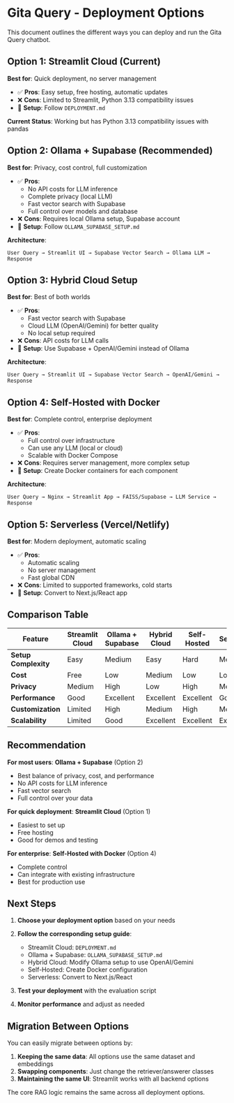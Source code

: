 # Gita Query - Deployment Options

This document outlines the different ways you can deploy and run the Gita Query chatbot.

## Option 1: Streamlit Cloud (Current)

**Best for**: Quick deployment, no server management

- ✅ **Pros**: Easy setup, free hosting, automatic updates
- ❌ **Cons**: Limited to Streamlit, Python 3.13 compatibility issues
- 🔧 **Setup**: Follow `DEPLOYMENT.md`

**Current Status**: Working but has Python 3.13 compatibility issues with pandas

## Option 2: Ollama + Supabase (Recommended)

**Best for**: Privacy, cost control, full customization

- ✅ **Pros**: 
  - No API costs for LLM inference
  - Complete privacy (local LLM)
  - Fast vector search with Supabase
  - Full control over models and database
- ❌ **Cons**: Requires local Ollama setup, Supabase account
- 🔧 **Setup**: Follow `OLLAMA_SUPABASE_SETUP.md`

**Architecture**:
```
User Query → Streamlit UI → Supabase Vector Search → Ollama LLM → Response
```

## Option 3: Hybrid Cloud Setup

**Best for**: Best of both worlds

- ✅ **Pros**: 
  - Fast vector search with Supabase
  - Cloud LLM (OpenAI/Gemini) for better quality
  - No local setup required
- ❌ **Cons**: API costs for LLM calls
- 🔧 **Setup**: Use Supabase + OpenAI/Gemini instead of Ollama

**Architecture**:
```
User Query → Streamlit UI → Supabase Vector Search → OpenAI/Gemini → Response
```

## Option 4: Self-Hosted with Docker

**Best for**: Complete control, enterprise deployment

- ✅ **Pros**: 
  - Full control over infrastructure
  - Can use any LLM (local or cloud)
  - Scalable with Docker Compose
- ❌ **Cons**: Requires server management, more complex setup
- 🔧 **Setup**: Create Docker containers for each component

**Architecture**:
```
User Query → Nginx → Streamlit App → FAISS/Supabase → LLM Service → Response
```

## Option 5: Serverless (Vercel/Netlify)

**Best for**: Modern deployment, automatic scaling

- ✅ **Pros**: 
  - Automatic scaling
  - No server management
  - Fast global CDN
- ❌ **Cons**: Limited to supported frameworks, cold starts
- 🔧 **Setup**: Convert to Next.js/React app

## Comparison Table

| Feature | Streamlit Cloud | Ollama + Supabase | Hybrid Cloud | Self-Hosted | Serverless |
|---------|----------------|-------------------|--------------|-------------|------------|
| **Setup Complexity** | Easy | Medium | Easy | Hard | Medium |
| **Cost** | Free | Low | Medium | Low | Low |
| **Privacy** | Medium | High | Low | High | Medium |
| **Performance** | Good | Excellent | Excellent | Excellent | Good |
| **Customization** | Limited | High | Medium | High | Medium |
| **Scalability** | Limited | Good | Excellent | Excellent | Excellent |

## Recommendation

**For most users**: **Ollama + Supabase** (Option 2)
- Best balance of privacy, cost, and performance
- No API costs for LLM inference
- Fast vector search
- Full control over your data

**For quick deployment**: **Streamlit Cloud** (Option 1)
- Easiest to set up
- Free hosting
- Good for demos and testing

**For enterprise**: **Self-Hosted with Docker** (Option 4)
- Complete control
- Can integrate with existing infrastructure
- Best for production use

## Next Steps

1. **Choose your deployment option** based on your needs
2. **Follow the corresponding setup guide**:
   - Streamlit Cloud: `DEPLOYMENT.md`
   - Ollama + Supabase: `OLLAMA_SUPABASE_SETUP.md`
   - Hybrid Cloud: Modify Ollama setup to use OpenAI/Gemini
   - Self-Hosted: Create Docker configuration
   - Serverless: Convert to Next.js/React

3. **Test your deployment** with the evaluation script
4. **Monitor performance** and adjust as needed

## Migration Between Options

You can easily migrate between options by:
1. **Keeping the same data**: All options use the same dataset and embeddings
2. **Swapping components**: Just change the retriever/answerer classes
3. **Maintaining the same UI**: Streamlit works with all backend options

The core RAG logic remains the same across all deployment options.
